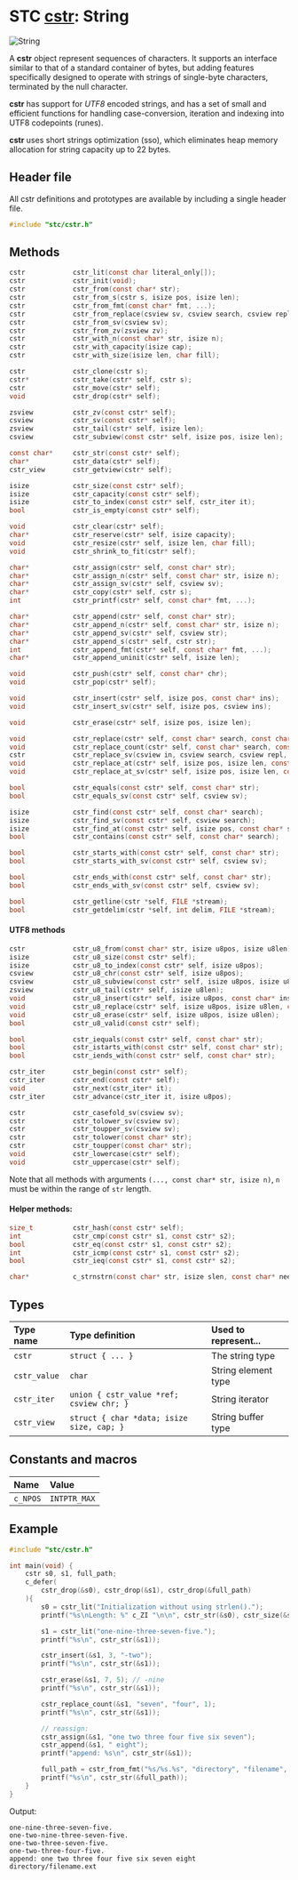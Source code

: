 # STC [cstr](../include/stc/cstr.h): String
![String](pics/string.jpg)

A **cstr** object represent sequences of characters. It supports an interface similar
to that of a standard container of bytes, but adding features specifically designed to
operate with strings of single-byte characters, terminated by the null character.

**cstr** has support for *UTF8* encoded strings, and has a set of small and
efficient functions for handling case-conversion, iteration and indexing into UTF8
codepoints (runes).

**cstr** uses short strings optimization (sso), which eliminates heap memory allocation
for string capacity up to 22 bytes.

## Header file

All cstr definitions and prototypes are available by including a single header file.

```c
#include "stc/cstr.h"
```

## Methods
```c
cstr            cstr_lit(const char literal_only[]);                    // cstr from literal; no strlen() call.
cstr            cstr_init(void);                                        // make an empty string
cstr            cstr_from(const char* str);                             // construct from a zero-terminated c-string.
cstr            cstr_from_s(cstr s, isize pos, isize len);              // construct a substring
cstr            cstr_from_fmt(const char* fmt, ...);                    // printf() formatting
cstr            cstr_from_replace(csview sv, csview search, csview repl, int32_t count);
cstr            cstr_from_sv(csview sv);                                // construct from a string view
cstr            cstr_from_zv(zsview zv);                                // construct from a zero-terminated zsview
cstr            cstr_with_n(const char* str, isize n);                  // construct from first n bytes of str
cstr            cstr_with_capacity(isize cap);                          // make empty string with pre-allocated capacity.
cstr            cstr_with_size(isize len, char fill);                   // make string with fill characters

cstr            cstr_clone(cstr s);
cstr*           cstr_take(cstr* self, cstr s);                          // take ownership of s, i.e. don't drop s.
cstr            cstr_move(cstr* self);                                  // move string to caller, leave self empty
void            cstr_drop(cstr* self);                                  // destructor

zsview          cstr_zv(const cstr* self);                              // to zero-terminated string view
csview          cstr_sv(const cstr* self);                              // to csview string view
zsview          cstr_tail(cstr* self, isize len);                       // zsview subview of the trailing len bytes
csview          cstr_subview(const cstr* self, isize pos, isize len);   // csview subview from pos and length len

const char*     cstr_str(const cstr* self);                             // to const char*
char*           cstr_data(cstr* self);                                  // to mutable char*
cstr_view       cstr_getview(cstr* self);                               // to mutable buffer struct (with capacity)

isize           cstr_size(const cstr* self);
isize           cstr_capacity(const cstr* self);
isize           cstr_to_index(const cstr* self, cstr_iter it);          // get byte position at iter.
bool            cstr_is_empty(const cstr* self);                        // test from empty string

void            cstr_clear(cstr* self);
char*           cstr_reserve(cstr* self, isize capacity);               // return pointer to buffer
void            cstr_resize(cstr* self, isize len, char fill);
void            cstr_shrink_to_fit(cstr* self);

char*           cstr_assign(cstr* self, const char* str);
char*           cstr_assign_n(cstr* self, const char* str, isize n);    // assign n first bytes of str
char*           cstr_assign_sv(cstr* self, csview sv);
char*           cstr_copy(cstr* self, cstr s);                          // assign a clone of s
int             cstr_printf(cstr* self, const char* fmt, ...);          // source and target must not overlap.

char*           cstr_append(cstr* self, const char* str);
char*           cstr_append_n(cstr* self, const char* str, isize n);    // append n first bytes of str
char*           cstr_append_sv(cstr* self, csview str);
char*           cstr_append_s(cstr* self, cstr str);
int             cstr_append_fmt(cstr* self, const char* fmt, ...);      // printf() formatting
char*           cstr_append_uninit(cstr* self, isize len);              // return ptr to start of uninited data

void            cstr_push(cstr* self, const char* chr);                 // append one utf8 char
void            cstr_pop(cstr* self);                                   // pop one utf8 char

void            cstr_insert(cstr* self, isize pos, const char* ins);
void            cstr_insert_sv(cstr* self, isize pos, csview ins);

void            cstr_erase(cstr* self, isize pos, isize len);           // erase len bytes from pos

void            cstr_replace(cstr* self, const char* search, const char* repl);
void            cstr_replace_count(cstr* self, const char* search, const char* repl, int32_t count); // replace count instances
cstr            cstr_replace_sv(csview in, csview search, csview repl, int32_t count);
void            cstr_replace_at(cstr* self, isize pos, isize len, const char* repl); // replace at a pos
void            cstr_replace_at_sv(cstr* self, isize pos, isize len, const csview repl);

bool            cstr_equals(const cstr* self, const char* str);
bool            cstr_equals_sv(const cstr* self, csview sv);

isize           cstr_find(const cstr* self, const char* search);
isize           cstr_find_sv(const cstr* self, csview search);
isize           cstr_find_at(const cstr* self, isize pos, const char* search); // search from pos
bool            cstr_contains(const cstr* self, const char* search);

bool            cstr_starts_with(const cstr* self, const char* str);
bool            cstr_starts_with_sv(const cstr* self, csview sv);

bool            cstr_ends_with(const cstr* self, const char* str);
bool            cstr_ends_with_sv(const cstr* self, csview sv);

bool            cstr_getline(cstr *self, FILE *stream);                 // cstr_getdelim(self, '\n', stream)
bool            cstr_getdelim(cstr *self, int delim, FILE *stream);     // does not append delim to result
```

#### UTF8 methods
```c
cstr            cstr_u8_from(const char* str, isize u8pos, isize u8len);// make cstr from an utf8 substring
isize           cstr_u8_size(const cstr* self);                         // number of utf8 runes
isize           cstr_u8_to_index(const cstr* self, isize u8pos);        // get byte index at rune position
csview          cstr_u8_chr(const cstr* self, isize u8pos);             // get rune at rune position
csview          cstr_u8_subview(const cstr* self, isize u8pos, isize u8len);
zsview          cstr_u8_tail(cstr* self, isize u8len);                  // subview of the trailing len runes
void            cstr_u8_insert(cstr* self, isize u8pos, const char* ins);
void            cstr_u8_replace(cstr* self, isize u8pos, isize u8len, const char* repl);
void            cstr_u8_erase(cstr* self, isize u8pos, isize u8len);    // erase u8len runes from u8pos
bool            cstr_u8_valid(const cstr* self);                        // verify that str is valid utf8

bool            cstr_iequals(const cstr* self, const char* str);        // utf8 case-insensitive comparison
bool            cstr_istarts_with(const cstr* self, const char* str);   // utf8 case-insensitive
bool            cstr_iends_with(const cstr* self, const char* str);     // utf8 case-insensitive

cstr_iter       cstr_begin(const cstr* self);                           // iterate utf8 codepoints (runes)
cstr_iter       cstr_end(const cstr* self);
void            cstr_next(cstr_iter* it);                               // next rune
cstr_iter       cstr_advance(cstr_iter it, isize u8pos);                // advance +/- runes

cstr            cstr_casefold_sv(csview sv);                            // returns new casefolded utf8 cstr
cstr            cstr_tolower_sv(csview sv);                             // returns new lowercase utf8 cstr
cstr            cstr_toupper_sv(csview sv);                             // returns new uppercase utf8 cstr
cstr            cstr_tolower(const char* str);                          // returns new lowercase utf8 cstr
cstr            cstr_toupper(const char* str);                          // returns new uppercase utf8 cstr
void            cstr_lowercase(cstr* self);                             // transform cstr to lowercase utf8
void            cstr_uppercase(cstr* self);                             // transform cstr to uppercase utf8
```

Note that all methods with arguments `(..., const char* str, isize n)`, `n` must be within the range of `str` length.

#### Helper methods:
```c
size_t          cstr_hash(const cstr* self);
int             cstr_cmp(const cstr* s1, const cstr* s2);
bool            cstr_eq(const cstr* s1, const cstr* s2);
int             cstr_icmp(const cstr* s1, const cstr* s2);              // utf8 case-insensitive comparison
bool            cstr_ieq(const cstr* s1, const cstr* s2);               // utf8 case-insensitive comparison

char*           c_strnstrn(const char* str, isize slen, const char* needle, isize nlen);
```

## Types

| Type name       | Type definition                              | Used to represent... |
|:----------------|:---------------------------------------------|:---------------------|
| `cstr`          | `struct { ... }`                             | The string type      |
| `cstr_value`    | `char`                                       | String element type  |
| `cstr_iter`     | `union { cstr_value *ref; csview chr; }`     | String iterator      |
| `cstr_view`     | `struct { char *data; isize size, cap; }` | String buffer type   |

## Constants and macros

| Name            | Value             |
|:----------------|:------------------|
|  `c_NPOS`       | `INTPTR_MAX`      |

## Example
```c
#include "stc/cstr.h"

int main(void) {
    cstr s0, s1, full_path;
    c_defer(
        cstr_drop(&s0), cstr_drop(&s1), cstr_drop(&full_path)
    ){
        s0 = cstr_lit("Initialization without using strlen().");
        printf("%s\nLength: %" c_ZI "\n\n", cstr_str(&s0), cstr_size(&s0));

        s1 = cstr_lit("one-nine-three-seven-five.");
        printf("%s\n", cstr_str(&s1));

        cstr_insert(&s1, 3, "-two");
        printf("%s\n", cstr_str(&s1));

        cstr_erase(&s1, 7, 5); // -nine
        printf("%s\n", cstr_str(&s1));

        cstr_replace_count(&s1, "seven", "four", 1);
        printf("%s\n", cstr_str(&s1));

        // reassign:
        cstr_assign(&s1, "one two three four five six seven");
        cstr_append(&s1, " eight");
        printf("append: %s\n", cstr_str(&s1));

        full_path = cstr_from_fmt("%s/%s.%s", "directory", "filename", "ext");
        printf("%s\n", cstr_str(&full_path));
    }
}
```
Output:
```
one-nine-three-seven-five.
one-two-nine-three-seven-five.
one-two-three-seven-five.
one-two-three-four-five.
append: one two three four five six seven eight
directory/filename.ext
```

